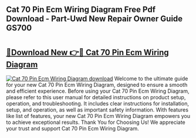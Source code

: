 ## Cat 70 Pin Ecm Wiring Diagram Free Pdf Download - Part-Uwd New Repair Owner Guide GS700

# <h2><a href="http://dfhq38x.blite.top/?on=Cat+70+Pin+Ecm+Wiring+Diagram">🔗Download New 👉🔴 Cat 70 Pin Ecm Wiring Diagram</a></h2>

[![Cat 70 Pin Ecm Wiring Diagram download](https://i.imgur.com/lujVjoI.png)](http://dfhq38x.blite.top/?on=Cat+70+Pin+Ecm+Wiring+Diagram)
Welcome to the ultimate guide for your new Cat 70 Pin Ecm Wiring Diagram, designed to ensure a smooth and efficient experience. Before using your Cat 70 Pin Ecm Wiring Diagram, please refer to this user manual for detailed instructions on product setup, operation, and troubleshooting. It includes clear instructions for installation, setup, and operation, as well as important safety information. With features like list of features, your new Cat 70 Pin Ecm Wiring Diagram empowers you to achieve exceptional results. Thank You for Choosing Us! We appreciate your trust and support Cat 70 Pin Ecm Wiring Diagram.
